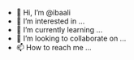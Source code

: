 - 👋 Hi, I’m @ibaali
- 👀 I’m interested in ...
- 🌱 I’m currently learning ...
- 💞️ I’m looking to collaborate on ...
- 📫 How to reach me ...

<!---
ibaali/ibaali is a ✨ special ✨ repository because its `README.md` (this file) appears on your GitHub profile.
You can click the Preview link to take a look at your changes.
--->
